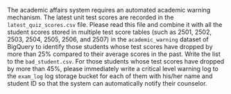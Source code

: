 The academic affairs system requires an automated academic warning mechanism. The latest unit test scores are recorded in the `latest_quiz_scores.csv` file. Please read this file and combine it with all the student scores stored in multiple test score tables (such as 2501, 2502, 2503, 2504, 2505, 2506, and 2507) in the `academic_warning` dataset of BigQuery to identify those students whose test scores have dropped by more than 25% compared to their average scores in the past. Write the list to the  `bad_student.csv`. For those students whose test scores have dropped by more than 45%, please immediately write a critical level warning log to the `exam_log` log storage bucket for each of them with his/her name and student ID so that the system can automatically notify their counselor.